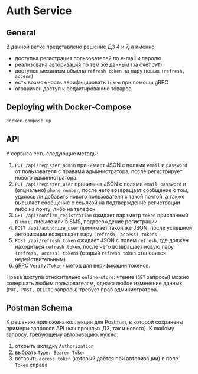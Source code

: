 # Auth Service

## General

В данной ветке представлено решение ДЗ 4 и 7, а именно:
* доступна регистрация пользователей по e-mail и паролю
* реализована авторизация по тем же данным (за счёт `JWT`)
* доступен механизм обмена `refresh token` на пару новых `(refresh, access)`
* есть возможность верифицировать `token` при помощи gRPC
* ограничен доступ к редактированию товаров

## Deploying with Docker-Compose
```bash
docker-compose up
```

## API

У сервиса есть следующие методы:
1. `PUT /api/register_admin` принимает JSON c полями `email` и `password` от пользователя с правами администратора,
после регистрирует нового администратора.
2. `PUT /api/register_user` принимает JSON с полями `email`, `password` и (опциально) `phone_number`, 
после чего возвращает сообщение о том, удалось ли добавить нового пользователя с такой почтой, 
а также высылает сообщение с ссылкой на подтверждение регистрации либо на почту, либо на телефон
3. `GET /api/confirm_registration` ожидает параметр `token` присланный в `email` письме или в SMS, подтверждение регистрации
4. `POST /api/authorize_user` принимает такой же JSON, 
 после успешной авторизации возвращает пару `(refresh, access) tokens`
5. `POST /api/refresh_token` ожидает JSON с полем `refresh`, где должен находиться `refresh token`, 
после чего возвращает новую пару `(refresh, access) tokens` (старый `refresh token` становится недействительным)
6. gRPC `Verify(Token)` метод для верификации токенов.

Права доступа относительно `online-store`: чтение (`GET` запросы) можно совершать любым пользователям,
однако любое изменение данных (`PUT, POST, DELETE` запросы) требует прав администратора.


## Postman Schema 

К решению приложена коллекция для Postman, в которой сохранены примеры запросов API (как прошлых ДЗ, так и нового).
К любому запросу, требующему авторизацию, нужно:
1. открыть вкладку `Authorization`
2. выбрать `Type: Bearer Token`
3. вставить `access token` (который даётся при авторизации) в поле `Token` справа 
